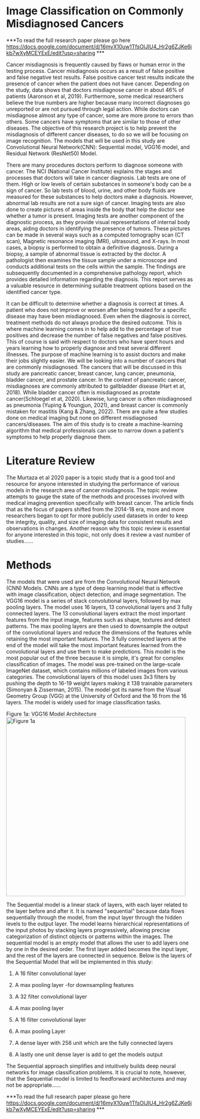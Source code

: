 # Image Classification on Commonly Misdiagnosed Cancers

***To read the full research paper please go here https://docs.google.com/document/d/16myX10uw1TfsOlJIU4_Hr2g6ZJKe6jkb7wXyMCEYExE/edit?usp=sharing ***

Cancer misdiagnosis is frequently caused by flaws or human error in the testing process. Cancer misdiagnosis occurs as a result of false positive and false negative test results. False positive cancer test results indicate the presence of cancer when the patient does not have cancer. Depending on the study, data shows that doctors misdiagnose cancer in about 46% of patients (Aaronson et al, 2019). Furthermore, some medical researchers believe the true numbers are higher because many incorrect diagnoses go unreported or are not pursued through legal action. While doctors can misdiagnose almost any type of cancer, some are more prone to errors than others. Some cancers have symptoms that are similar to those of other diseases. The objective of this research project is to help prevent the misdiagnosis of different cancer diseases, to do so we will be focusing on image recognition. The models that will be used in this study are  Convolutional Neural Network(CNN): Sequential model, VGG16 model, and Residual Network (ResNet50) Model. 

There are many procedures doctors perform to diagnose someone with cancer. The NCI (National Cancer Institute) explains the stages and processes that doctors will take in cancer diagnosis. Lab tests are one of them. High or low levels of certain substances in someone's body can be a sign of cancer. So lab tests of blood, urine, and other body fluids are measured for these substances to help doctors make a diagnosis. However, abnormal lab results are not a sure sign of cancer.  Imaging tests are also done to create pictures of areas inside the body that help the doctor see whether a tumor is present. Imaging tests are another component of the diagnostic process, as they provide visual representations of internal body areas, aiding doctors in identifying the presence of tumors. These pictures can be made in several ways such as a computed tomography scan (CT scan), Magnetic resonance imaging (MRI), ultrasound, and X-rays. In most cases, a biopsy is performed to obtain a definitive diagnosis. During a biopsy, a sample of abnormal tissue is extracted by the doctor. A pathologist then examines the tissue sample under a microscope and conducts additional tests on the cells within the sample. The findings are subsequently documented in a comprehensive pathology report, which provides detailed information regarding the diagnosis. This report serves as a valuable resource in determining suitable treatment options based on the identified cancer type.

It can be difficult to determine whether a diagnosis is correct at times. A patient who does not improve or worsen after being treated for a specific disease may have been misdiagnosed. Even when the diagnosis is correct, treatment methods do not always produce the desired outcome. This is where machine learning comes in to help add to the percentage of true positives and decrease the number of false negatives and false positives.  This of course is said with respect to doctors who have spent hours and years learning how to properly diagnose and treat several different illnesses. The purpose of machine learning is to assist doctors and make their jobs slightly easier. We will be looking into a number of cancers that are commonly misdiagnosed. The cancers that will be discussed in this study are pancreatic cancer, breast cancer, lung cancer, pneumonia, bladder cancer, and prostate cancer. In the context of pancreatic cancer, misdiagnoses are commonly attributed to gallbladder disease (Hart et at, 2018). While bladder cancer often is misdiagnosed as prostate cancer(Schloegel et at, 2020). Likewise, lung cancer is often misdiagnosed as pneumonia (Yuping & Youngjun, 2021), and breast cancer is commonly mistaken for mastitis (Kang & Zhang, 2022). There are quite a few studies done on medical imaging but none on different misdiagnosed cancers/diseases. The aim of this study is to create a machine-learning algorithm that medical professionals can use to narrow down a patient's symptoms to help properly diagnose them.

# Literature Review
The Murtaza et al 2020 paper is a topic study that is a good tool and resource for anyone interested in studying the performance of various models in the research area of cancer misdiagnosis. The topic review attempts to gauge the state of the methods and processes involved with medical imaging prevention specifically with breast cancer. The article finds that as the focus of papers shifted from the 2014-18 era, more and more researchers began to opt for more publicly used datasets in order to keep the integrity, quality, and size of imaging data for consistent results and observations in changes. Another reason why this topic review is essential for anyone interested in this topic, not only does it review a vast number of studies......

# Methods
The models that were used are from the Convolutional Neural Network (CNN) Models. CNNs are a type of deep learning model that is effective with image classification, object detection, and image segmentation. The VGG16 model is a series of stack convolutional layers, followed by max pooling layers. The model uses 16 layers, 13 convolutional layers and 3 fully connected layers. The 13 convolutional layers extract the most important features from the input image, features such as shape, textures and detect patterns. The max pooling layers are then used to downsample the output of the convolutional layers and reduce the dimensions of the features while retaining the most important features. The 3 fully connected layers at the end of the model will take the most important features learned from the convolutional layers and use them to make predictions. This model is the most popular out of the three because it is simple, it's great for complex classification of images. The model was pre-trained on the large-scale ImageNet dataset, which contains millions of labeled images from various categories. The convolutional layers of this model uses 3x3 filters by pushing the depth to 16-19 weight layers making it 138 trainable parameters (Simonyan & Zisserman, 2015).  The model got its name from the Visual Geometry Group (VGG) at the University of Oxford and the 16 from the 16 layers. The model is widely used for image classification tasks. 

Figure 1a: VGG16 Model Architecture
<img width="480" alt="Figure 1a" src="https://github.com/user-attachments/assets/91a7044b-bd6f-4c79-a020-21983b74934c">

The Sequential model is a linear stack of layers, with each layer related to the layer before and after it. It is named "sequential" because data flows sequentially through the model, from the input layer through the hidden levels to the output layer. The model learns hierarchical representations of the input photos by stacking layers progressively, allowing precise categorization of distinct objects or patterns within the images. The sequential model is an empty model that allows the user to add layers one by one in the desired order. The first layer added becomes the input layer, and the rest of the layers are connected in  sequence. Below is the layers of the Sequential Model that will be implemented in this study:

1. A 16 filter convolutional layer

2. A max pooling layer -for downsampling features 

3. A 32 filter convolutional layer

4. A max pooling layer

5. A 16 filter convolutional layer 

6. A max pooling Layer 

7. A dense layer with 256 unit which are the fully connected layers 

8. A lastly one unit dense layer is add to get the models output

The Sequential approach simplifies and intuitively builds deep neural networks for image classification problems. It is crucial to note, however, that the Sequential model is limited to feedforward architectures and may not be appropriate......

***To read the full research paper please go here https://docs.google.com/document/d/16myX10uw1TfsOlJIU4_Hr2g6ZJKe6jkb7wXyMCEYExE/edit?usp=sharing ***
